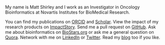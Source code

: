 <p class="lead">My name is Matt Shirley and I work as an Investigator in Oncology Bioinformatics at Novartis Institutes for BioMedical Research.</p>

You can find my publications on [ORCID](http://orcid.org/0000-0003-0855-9274) and
[Scholar](http://scholar.google.com/citations?user=b7Jyb4YAAAAJ&hl=en). View
the impact of my research products on [ImpactStory](https://impactstory.org/MatthewShirley).
Send me a pull request on [GitHub](https://github.com/mdshw5?tab=activity).
Ask me about bioinformatics on [BioStars.org](http://www.biostars.org/user/profile/1681/)
or ask me a general question on [Quora](http://www.quora.com/Matt-Shirley).
Network with me on [LinkedIn](http://linkedin.com/in/mdshw5) or
[Twitter](http://twitter.com/mdshw5). Read my [blog](posts#post) too if you like.

